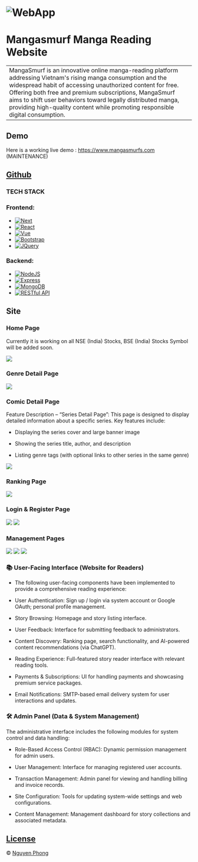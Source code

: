 # ![WebApp](https://i.postimg.cc/W1RFPs4t/logo2.png)
# Mangasmurf Manga Reading Website
<table>
<tr>
<td>
  MangaSmurf is an innovative online manga-reading platform addressing Vietnam's rising manga consumption and the widespread habit of accessing unauthorized content for free. Offering both free and premium subscriptions, MangaSmurf aims to shift user behaviors toward legally distributed manga, providing high-quality content while promoting responsible digital consumption.
</td>
</tr>
</table>


## Demo
Here is a working live demo :  https://www.mangasmurfs.com (MAINTENANCE)


## [Github](https://iharsh234.github.io/WebApp/) 

### TECH STACK

### Frontend:
* [![Next][Next.js]][Next-url]
* [![React][React.js]][React-url]
* [![Vue][Vue.js]][Vue-url]
* [![Bootstrap][Bootstrap.com]][Bootstrap-url]
* [![JQuery][JQuery.com]][JQuery-url]

[Next.js]: https://img.shields.io/badge/Next.js-000?style=for-the-badge&logo=nextdotjs&logoColor=white
[React.js]: https://img.shields.io/badge/React-20232A?style=for-the-badge&logo=react&logoColor=61DAFB
[Vue.js]: https://img.shields.io/badge/Vue.js-35495E?style=for-the-badge&logo=vue.js&logoColor=4FC08D
[Bootstrap.com]: https://img.shields.io/badge/Bootstrap-563D7C?style=for-the-badge&logo=bootstrap&logoColor=white
[JQuery.com]: https://img.shields.io/badge/jQuery-0769AD?style=for-the-badge&logo=jquery&logoColor=white

[Next-url]: https://nextjs.org/
[React-url]: https://reactjs.org/
[Vue-url]: https://vuejs.org/
[Bootstrap-url]: https://getbootstrap.com/
[JQuery-url]: https://jquery.com/

### Backend:

* [![NodeJS][Node.js]][Node-url]
* [![Express][Express.js]][Express-url]
* [![MongoDB][MongoDB]][MongoDB-url]
* [![RESTful API][REST]][REST-url]

[Node.js]: https://img.shields.io/badge/Node.js-339933?style=for-the-badge&logo=nodedotjs&logoColor=white
[Express.js]: https://img.shields.io/badge/Express.js-000000?style=for-the-badge&logo=express&logoColor=white
[MongoDB]: https://img.shields.io/badge/MongoDB-47A248?style=for-the-badge&logo=mongodb&logoColor=white
[REST]: https://img.shields.io/badge/RESTful_API-005571?style=for-the-badge&logo=api&logoColor=white

[Node-url]: https://nodejs.org/
[Express-url]: https://expressjs.com/
[MongoDB-url]: https://www.mongodb.com/
[REST-url]: https://restfulapi.net/

## Site

### Home Page
Currently it is working on all NSE (India) Stocks, BSE (India) Stocks Symbol will be added soon.

![](https://i.postimg.cc/3x55JLVJ/HomePage.png)

### Genre Detail Page
![](https://i.postimg.cc/3x55JLVJ/HomePage.png)

### Comic Detail Page

Feature Description – “Series Detail Page”:
This page is designed to display detailed information about a specific series. Key features include:

- Displaying the series cover and large banner image

- Showing the series title, author, and description

- Listing genre tags (with optional links to other series in the same genre)

![](https://i.postimg.cc/0Qq0zSxS/CTBo-Truyen.png)

### Ranking Page
![](https://i.postimg.cc/GmWkfD4f/nh2.png)

### Login & Register Page
![](https://i.postimg.cc/7PNrYMDg/nh3.png)
![](https://i.postimg.cc/52TZksqM/nh4.png)

### Management Pages
![](https://i.postimg.cc/Y2DLVFVx/nh7.png)
![](https://i.postimg.cc/tgbsPNZ9/nh9.png)
![](https://i.postimg.cc/VLbvVVXY/nh8.png)



### 📚 User-Facing Interface (Website for Readers)
- The following user-facing components have been implemented to provide a comprehensive reading experience:

- User Authentication: Sign up / login via system account or Google OAuth; personal profile management.

- Story Browsing: Homepage and story listing interface.

- User Feedback: Interface for submitting feedback to administrators.

- Content Discovery: Ranking page, search functionality, and AI-powered content recommendations (via ChatGPT).

- Reading Experience: Full-featured story reader interface with relevant reading tools.

- Payments & Subscriptions: UI for handling payments and showcasing premium service packages.

- Email Notifications: SMTP-based email delivery system for user interactions and updates.

### 🛠️ Admin Panel (Data & System Management)
The administrative interface includes the following modules for system control and data handling:

- Role-Based Access Control (RBAC): Dynamic permission management for admin users.

- User Management: Interface for managing registered user accounts.

- Transaction Management: Admin panel for viewing and handling billing and invoice records.

- Site Configuration: Tools for updating system-wide settings and web configurations.

- Content Management: Management dashboard for story collections and associated metadata.



## [License](https://github.com/iharsh234/WebApp/blob/master/LICENSE.md)

© [Nguyen Phong ](https://github.com/phong-2107/)

